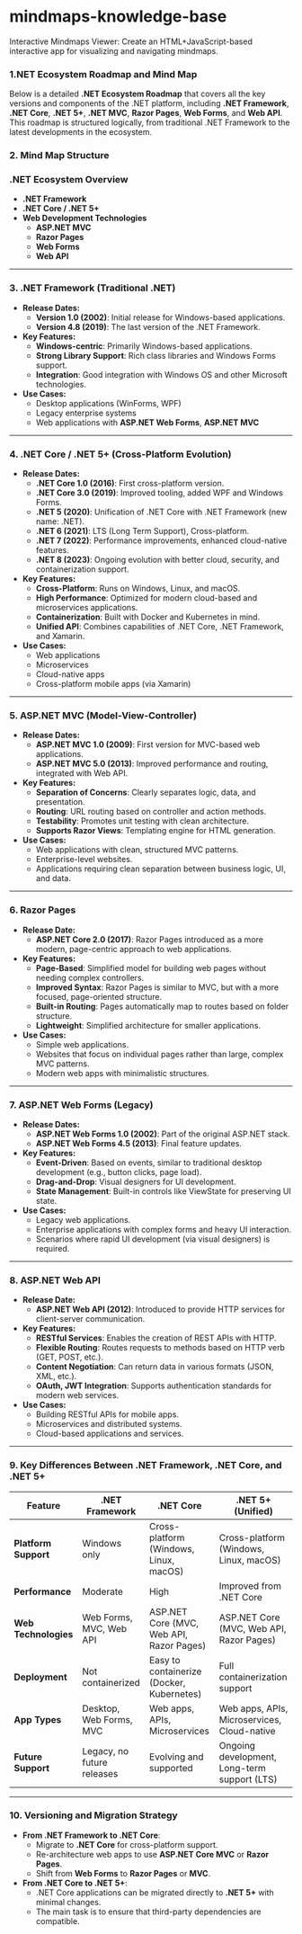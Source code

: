 # mindmaps-knowledge-base
Interactive Mindmaps Viewer: Create an HTML+JavaScript-based interactive app for visualizing and navigating mindmaps.


### **1.NET Ecosystem Roadmap and Mind Map**

Below is a detailed **.NET Ecosystem Roadmap** that covers all the key versions and components of the .NET platform, including **.NET Framework**, **.NET Core**, **.NET 5+**, **.NET MVC**, **Razor Pages**, **Web Forms**, and **Web API**. This roadmap is structured logically, from traditional .NET Framework to the latest developments in the ecosystem.


### **2. Mind Map Structure**

### **.NET Ecosystem Overview**

- **.NET Framework**
- **.NET Core / .NET 5+**
- **Web Development Technologies**
    - **ASP.NET MVC**
    - **Razor Pages**
    - **Web Forms**
    - **Web API**

---

### **3. .NET Framework (Traditional .NET)**

- **Release Dates:**
    - **Version 1.0 (2002)**: Initial release for Windows-based applications.
    - **Version 4.8 (2019)**: The last version of the .NET Framework.
- **Key Features:**
    - **Windows-centric**: Primarily Windows-based applications.
    - **Strong Library Support**: Rich class libraries and Windows Forms support.
    - **Integration**: Good integration with Windows OS and other Microsoft technologies.
- **Use Cases:**
    - Desktop applications (WinForms, WPF)
    - Legacy enterprise systems
    - Web applications with **ASP.NET Web Forms**, **ASP.NET MVC**

---

### **4. .NET Core / .NET 5+ (Cross-Platform Evolution)**

- **Release Dates:**
    - **.NET Core 1.0 (2016)**: First cross-platform version.
    - **.NET Core 3.0 (2019)**: Improved tooling, added WPF and Windows Forms.
    - **.NET 5 (2020)**: Unification of .NET Core with .NET Framework (new name: .NET).
    - **.NET 6 (2021)**: LTS (Long Term Support), Cross-platform.
    - **.NET 7 (2022)**: Performance improvements, enhanced cloud-native features.
    - **.NET 8 (2023)**: Ongoing evolution with better cloud, security, and containerization support.
- **Key Features:**
    - **Cross-Platform**: Runs on Windows, Linux, and macOS.
    - **High Performance**: Optimized for modern cloud-based and microservices applications.
    - **Containerization**: Built with Docker and Kubernetes in mind.
    - **Unified API**: Combines capabilities of .NET Core, .NET Framework, and Xamarin.
- **Use Cases:**
    - Web applications
    - Microservices
    - Cloud-native apps
    - Cross-platform mobile apps (via Xamarin)

---

### **5. ASP.NET MVC (Model-View-Controller)**

- **Release Dates:**
    - **ASP.NET MVC 1.0 (2009)**: First version for MVC-based web applications.
    - **ASP.NET MVC 5.0 (2013)**: Improved performance and routing, integrated with Web API.
- **Key Features:**
    - **Separation of Concerns**: Clearly separates logic, data, and presentation.
    - **Routing**: URL routing based on controller and action methods.
    - **Testability**: Promotes unit testing with clean architecture.
    - **Supports Razor Views**: Templating engine for HTML generation.
- **Use Cases:**
    - Web applications with clean, structured MVC patterns.
    - Enterprise-level websites.
    - Applications requiring clean separation between business logic, UI, and data.

---

### **6. Razor Pages**

- **Release Date:**
    - **ASP.NET Core 2.0 (2017)**: Razor Pages introduced as a more modern, page-centric approach to web applications.
- **Key Features:**
    - **Page-Based**: Simplified model for building web pages without needing complex controllers.
    - **Improved Syntax**: Razor Pages is similar to MVC, but with a more focused, page-oriented structure.
    - **Built-in Routing**: Pages automatically map to routes based on folder structure.
    - **Lightweight**: Simplified architecture for smaller applications.
- **Use Cases:**
    - Simple web applications.
    - Websites that focus on individual pages rather than large, complex MVC patterns.
    - Modern web apps with minimalistic structures.

---

### **7. ASP.NET Web Forms (Legacy)**

- **Release Dates:**
    - **ASP.NET Web Forms 1.0 (2002)**: Part of the original ASP.NET stack.
    - **ASP.NET Web Forms 4.5 (2013)**: Final feature updates.
- **Key Features:**
    - **Event-Driven**: Based on events, similar to traditional desktop development (e.g., button clicks, page load).
    - **Drag-and-Drop**: Visual designers for UI development.
    - **State Management**: Built-in controls like ViewState for preserving UI state.
- **Use Cases:**
    - Legacy web applications.
    - Enterprise applications with complex forms and heavy UI interaction.
    - Scenarios where rapid UI development (via visual designers) is required.

---

### **8. ASP.NET Web API**

- **Release Date:**
    - **ASP.NET Web API (2012)**: Introduced to provide HTTP services for client-server communication.
- **Key Features:**
    - **RESTful Services**: Enables the creation of REST APIs with HTTP.
    - **Flexible Routing**: Routes requests to methods based on HTTP verb (GET, POST, etc.).
    - **Content Negotiation**: Can return data in various formats (JSON, XML, etc.).
    - **OAuth, JWT Integration**: Supports authentication standards for modern web services.
- **Use Cases:**
    - Building RESTful APIs for mobile apps.
    - Microservices and distributed systems.
    - Cloud-based applications and services.

---

### **9. Key Differences Between .NET Framework, .NET Core, and .NET 5+**

| **Feature** | **.NET Framework** | **.NET Core** | **.NET 5+ (Unified)** |
| --- | --- | --- | --- |
| **Platform Support** | Windows only | Cross-platform (Windows, Linux, macOS) | Cross-platform (Windows, Linux, macOS) |
| **Performance** | Moderate | High | Improved from .NET Core |
| **Web Technologies** | Web Forms, MVC, Web API | ASP.NET Core (MVC, Web API, Razor Pages) | ASP.NET Core (MVC, Web API, Razor Pages) |
| **Deployment** | Not containerized | Easy to containerize (Docker, Kubernetes) | Full containerization support |
| **App Types** | Desktop, Web Forms, MVC | Web apps, APIs, Microservices | Web apps, APIs, Microservices, Cloud-native |
| **Future Support** | Legacy, no future releases | Evolving and supported | Ongoing development, Long-term support (LTS) |

---

### **10. Versioning and Migration Strategy**

- **From .NET Framework to .NET Core**:
    - Migrate to **.NET Core** for cross-platform support.
    - Re-architecture web apps to use **ASP.NET Core MVC** or **Razor Pages**.
    - Shift from **Web Forms** to **Razor Pages** or **MVC**.
- **From .NET Core to .NET 5+**:
    - .NET Core applications can be migrated directly to **.NET 5+** with minimal changes.
    - The main task is to ensure that third-party dependencies are compatible.
